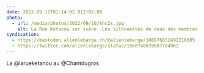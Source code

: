 ```yaml
---
date: 2022-09-11T01:14:02.012+02:00
photo:
  - url: /media/photos/2022/09/10/khc2s.jpg
    alt: La Rue Ketanou sur scène. Les silhouettes de deux des membres à contre jour de l'éclairage violet
syndication:
  - https://mastodon.alienlebarge.ch/@alienlebarge/108976652492216605
  - https://twitter.com/alienlebarge/status/1568740078687784962
---
```

La @larueketanou au @Chantdugros
